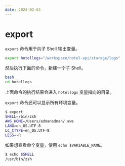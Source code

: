 ```yaml
---
date: 2024-02-03
---
```


# export

`export` 命令用于向子 Shell 输出变量。

```bash
export hotellogs="/workspace/hotel-api/storage/logs"
```

然后执行下面的命令，新建一个子 Shell。

```bash
bash
cd hotellogs
```

上面命令的执行结果会进入 `hotellogs` 变量指向的目录。

`export` 命令还可以显示所有环境变量。

```bash
$ export
SHELL=/bin/zsh
AWS_HOME=/Users/adnanadnan/.aws
LANG=en_US.UTF-8
LC_CTYPE=en_US.UTF-8
LESS=-R
```

如果想查看单个变量，使用 `echo $VARIABLE_NAME`。

```bash
$ echo $SHELL
/usr/bin/zsh
```
